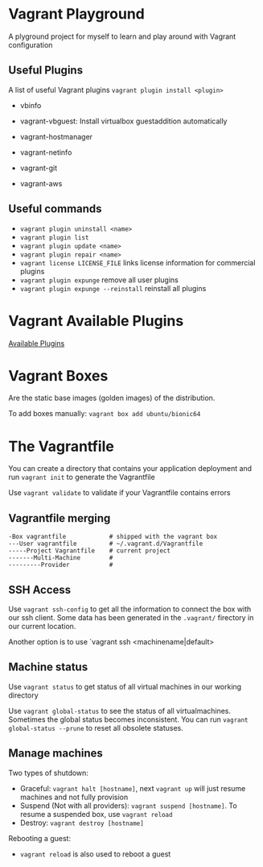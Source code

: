 # Vagrant Playground

A plyground project for myself to learn and play around with Vagrant configuration

## Useful Plugins

A list of useful Vagrant plugins `vagrant plugin install <plugin>`
- vbinfo
- vagrant-vbguest: Install virtualbox guestaddition automatically
- vagrant-hostmanager
- vagrant-netinfo
- vagrant-git

- vagrant-aws


## Useful commands
- `vagrant plugin uninstall <name>`
- `vagrant plugin list`
- `vagrant plugin update <name>`
- `vagrant plugin repair <name>`
- `vagrant license LICENSE_FILE` links license information for commercial plugins
- `vagrant plugin expunge` remove all user plugins
- `vagrant plugin expunge --reinstall` reinstall all plugins

# Vagrant Available Plugins

[Available Plugins](https://github.com/hashicorp/vagrant/wiki/Available-Vagrant-Plugins)

# Vagrant Boxes

Are the static base images (golden images) of the distribution.

To add boxes manually: `vagrant box add ubuntu/bionic64`


# The Vagrantfile

You can create a directory that contains your application deployment and run `vagrant init` to generate the Vagrantfile

Use `vagrant validate` to validate if your Vagrantfile contains errors

## Vagrantfile merging

```
-Box vagrantfile            # shipped with the vagrant box 
---User vagrantfile         # ~/.vagrant.d/Vagrantfile
-----Project Vagrantfile    # current project
-------Multi-Machine        #
---------Provider           #
```

## SSH Access

Use `vagrant ssh-config` to get all the information to connect the box with our ssh client. Some data has been generated in the `.vagrant/` firectory in our current location.

Another option is to use `vagrant ssh <machinename|default>

## Machine status

Use `vagrant status` to get status of all virtual machines in our working directory

Use `vagrant global-status` to see the status of all virtualmachines. Sometimes the global status becomes inconsistent.
You can run `vagrant global-status --prune` to reset all obsolete statuses.

## Manage machines

Two types of shutdown:
- Graceful: `vagrant halt [hostname]`, next `vagrant up` will just resume machines and not fully provision
- Suspend (Not with all providers): `vagrant suspend [hostname]`. To resume a suspended box, use `vagrant reload`
- Destroy: `vagrant destroy [hostname]`

Rebooting a guest:
- `vagrant reload` is also used to reboot a guest

